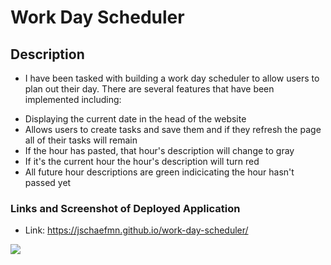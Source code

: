 # Work Day Scheduler

## Description
- I have been tasked with building a work day scheduler to allow users to plan out their day. There are several features that have been implemented including:
* Displaying the current date in the head of the website
* Allows users to create tasks and save them and if they refresh the page all of their tasks will remain
* If the hour has pasted, that hour's description will change to gray
* If it's the current hour the hour's description will turn red
* All future hour descriptions are green indicicating the hour hasn't passed yet

### Links and Screenshot of Deployed Application
- Link: https://jschaefmn.github.io/work-day-scheduler/

<img src=".assets/images/work-day-scheduler-sc.png">
